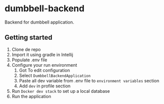 # dumbbell-backend
Backend for dumbbell application.

## Getting started

1. Clone de repo
2. Import it using gradle in Intellij
3. Populate .env file
4. Configure your run environment
    1. Got To edit configuration
    2. Select `DumbbellBackendApplication`
    3. Paste all dev variable from .env file to `environment variables` section
    4. Add `dev` in profile section
5. Run `Docker dev stack` to set up a local database
6. Run the application